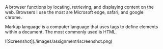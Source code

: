 <p> A browser functions by locating, retrieving, and displaying content on the web. Browsers I use the most are Microsoft edge, safari, and google chrome. </p>
<p> Markup language is a computer language that uses tags to define elements within a document. The most commonly used is HTML. </p>
 ![Screenshot](./images/assignment4screenshot.png) 
